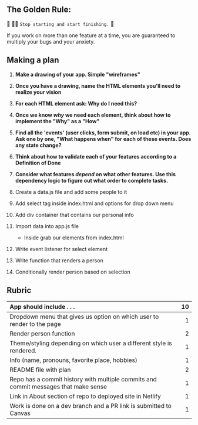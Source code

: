 ## The Golden Rule:

🦸 🦸‍♂️ `Stop starting and start finishing.` 🏁

If you work on more than one feature at a time, you are guaranteed to multiply your bugs and your anxiety.

## Making a plan

1. **Make a drawing of your app. Simple "wireframes"**
1. **Once you have a drawing, name the HTML elements you'll need to realize your vision**
1. **For each HTML element ask: Why do I need this?**
1. **Once we know _why_ we need each element, think about how to implement the "Why" as a "How"**
1. **Find all the 'events' (user clicks, form submit, on load etc) in your app. Ask one by one, "What happens when" for each of these events. Does any state change?**
1. **Think about how to validate each of your features according to a Definition of Done**
1. **Consider what features _depend_ on what other features. Use this dependency logic to figure out what order to complete tasks.**

1. Create a data.js file and add some people to it
2. Add select tag inside index.html and options for drop down menu
3. Add div container that contains our personal info
4. Import data into app.js file
    - Inside grab our elements from index.html
5. Write event listener for select element
6. Write function that renders a person
7. Conditionally render person based on selection

## Rubric

| App should include . . .                                                            |  10 |
| :---------------------------------------------------------------------------------- | --: |
| Dropdown menu that gives us option on which user to render to the page              |   1 |
| Render person function                                                              |   2 |
| Theme/styling depending on which user a different style is rendered.                |   1 |
| Info (name, pronouns, favorite place, hobbies)             |   1 |
| README file with plan                                                               |   2 |
| Repo has a commit history with multiple commits and commit messages that make sense |   1 |
| Link in About section of repo to deployed site in Netlify                           |   1 |
| Work is done on a dev branch and a PR link is submitted to Canvas                   |   1 |
